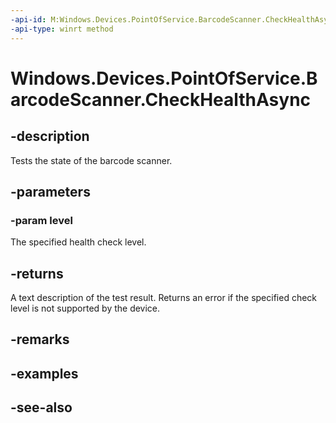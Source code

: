 ----api-id: M:Windows.Devices.PointOfService.BarcodeScanner.CheckHealthAsync(Windows.Devices.PointOfService.UnifiedPosHealthCheckLevel)
-api-type: winrt method
---<!-- Method syntaxpublic Windows.Foundation.IAsyncOperation<string> CheckHealthAsync(Windows.Devices.PointOfService.UnifiedPosHealthCheckLevel level)--># Windows.Devices.PointOfService.BarcodeScanner.CheckHealthAsync## -descriptionTests the state of the barcode scanner.## -parameters### -param levelThe specified health check level.## -returnsA text description of the test result. Returns an error if the specified check level is not supported by the device.## -remarks## -examples## -see-also